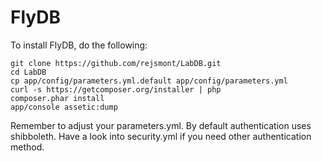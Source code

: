FlyDB
=========================

To install FlyDB, do the following:

```
git clone https://github.com/rejsmont/LabDB.git
cd LabDB
cp app/config/parameters.yml.default app/config/parameters.yml
curl -s https://getcomposer.org/installer | php
composer.phar install
app/console assetic:dump
```

Remember to adjust your parameters.yml.
By default authentication uses shibboleth.
Have a look into security.yml if you need other authentication method.
